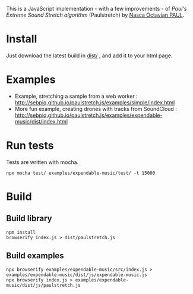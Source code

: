This is a JavaScript implementation - with a few improvements - of *Paul's Extreme Sound Stretch algorithm* (Paulstretch) by [Nasca Octavian PAUL](https://github.com/paulnasca).

Install
===========

Just download the latest build in [dist/](https://github.com/sebpiq/paulstretch.js/tree/master/dist) , and add it to your html page.


Examples
==========
- Example, stretching a sample from a web worker : http://sebpiq.github.io/paulstretch.js/examples/simple/index.html
- More fun example, creating drones with tracks from SoundCloud : http://sebpiq.github.io/paulstretch.js/examples/expendable-music/dist/index.html

Run tests
==============

Tests are written with mocha.

```
npx mocha test/ examples/expendable-music/test/ -t 15000
```

Build
=======

Build library
--------------

```
npm install
browserify index.js > dist/paulstretch.js
```

Build examples
---------------

```
npx browserify examples/expendable-music/src/index.js > examples/expendable-music/dist/js/expendable-music.js 
npx browserify index.js > examples/expendable-music/dist/js/paulstretch.js 
```